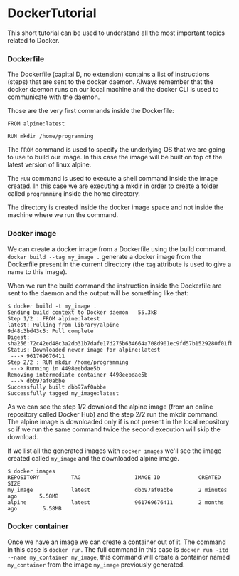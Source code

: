 # DockerTutorial

This short tutorial can be used to understand all the most important topics related to Docker. 

### Dockerfile

The Dockerfile (capital D, no extension) contains a list of instructions (steps) that are sent to the docker daemon. Always remember that the docker daemon runs on our local machine and the docker CLI is used to communicate with the daemon.

Those are the very first commands inside the Dockerfile:

```
FROM alpine:latest

RUN mkdir /home/programming
```

The `FROM` command is used to specify the underlying OS that we are going to use to build our image. In this case the image will be built on top of the latest version of linux alpine.

The `RUN` command is used to execute a shell command inside the image created. In this case we are executing a mkdir in order to create a folder called `programming` inside the home directory.

The directory is created inside the docker image space and not inside the machine where we run the command.

### Docker image

We can create a docker image from a Dockerfile using the build command. `docker build --tag my_image .` generate a docker image from the Dockerfile present in the current directory (the `tag` attribute is used to give a name to this image). 

When we run the build command the instruction inside the Dockerfile are sent to the daemon and the output will be something like that:

```
$ docker build -t my_image .
Sending build context to Docker daemon   55.3kB
Step 1/2 : FROM alpine:latest
latest: Pulling from library/alpine
9d48c3bd43c5: Pull complete
Digest: sha256:72c42ed48c3a2db31b7dafe17d275b634664a708d901ec9fd57b1529280f01fb
Status: Downloaded newer image for alpine:latest
 ---> 961769676411
Step 2/2 : RUN mkdir /home/programming
 ---> Running in 4498eebdae5b
Removing intermediate container 4498eebdae5b
 ---> dbb97af0abbe
Successfully built dbb97af0abbe
Successfully tagged my_image:latest
```

As we can see the step 1/2 download the alpine image (from an online repository called Docker Hub) and the step 2/2 run the mkdir command. The alpine image is downloaded only if is not present in the local repository so if we run the same command twice the second execution will skip the download.

If we list all the generated images with `docker images` we'll see the image created called `my_image` and the downloaded alpine image.

```
$ docker images
REPOSITORY          TAG                 IMAGE ID            CREATED             SIZE
my_image            latest              dbb97af0abbe        2 minutes ago       5.58MB
alpine              latest              961769676411        2 months ago        5.58MB
```

### Docker container

Once we have an image we can create a container out of it. The command in this case is `docker run`.
The full command in this case is `docker run -itd --name my_container my_image`, this command will create a container named `my_container` from the image `my_image` previously generated. 